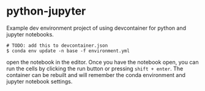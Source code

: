# python-jupyter

Example dev environment project of using devcontainer for python and jupyter notebooks.

```
# TODO: add this to devcontainer.json
$ conda env update -n base -f environment.yml
```

open the notebook in the editor. Once you have the notebook open, you can run the cells by clicking the run button or pressing `shift + enter`. The container can be rebuilt and will remember the conda environment and jupyter notebook settings.
